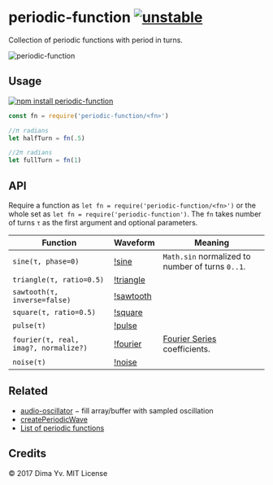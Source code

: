 # periodic-function [![unstable](https://img.shields.io/badge/stability-unstable-green.svg)](http://github.com/badges/stability-badges)

Collection of periodic functions with period in turns.

![periodic-function](https://github.com/dfcreative/periodic-function/blob/gh-pages/index.png?raw=true)

## Usage

[![npm install periodic-function](https://nodei.co/npm/periodic-function.png?mini=true)](https://npmjs.org/package/periodic-function/)

```js
const fn = require('periodic-function/<fn>')

//π radians
let halfTurn = fn(.5)

//2π radians
let fullTurn = fn(1)
```

## API

Require a function as `let fn = require('periodic-function/<fn>')` or the whole set as `let fn = require('periodic-function')`. The `fn` takes number of turns `τ` as the first argument and optional parameters.

| Function | Waveform | Meaning |
---|---|---|
| `sine(τ, phase=0)` | [!sine]() | `Math.sin` normalized to number of turns `0..1`. |
| `triangle(τ, ratio=0.5)` | [!triangle]() | |
| `sawtooth(τ, inverse=false)` | [!sawtooth]() | |
| `square(τ, ratio=0.5)` | [!square]() | |
| `pulse(τ)` | [!pulse]() | |
| `fourier(τ, real, imag?, normalize?)` | [!fourier]() | [Fourier Series](https://en.wikipedia.org/wiki/Fourier_series) coefficients.
| `noise(τ)` | [!noise]() | |

## Related

* [audio-oscillator](https://github.com/audiojs/audio-oscillator) − fill array/buffer with sampled oscillation
* [createPeriodicWave](https://developer.mozilla.org/en-US/docs/Web/API/AudioContext/createPeriodicWave)
* [List of periodic functions](https://en.wikipedia.org/wiki/List_of_periodic_functions)

## Credits

© 2017 Dima Yv. MIT License
